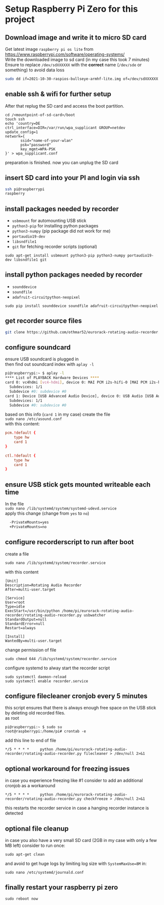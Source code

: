 # Setup Raspberry Pi Zero for this project

## Download image and write it to micro SD card
Get latest image `raspberry pi os lite` from https://www.raspberrypi.com/software/operating-systems/  
Write the downloaded image to sd card (in my case this took 7 minutes)  
Ensure to replace `/dev/sdXXXXXX` with the **correct** name (`/dev/sde` or something) to avoid data loss  
```bash
sudo dd if=2021-10-30-raspios-bullseye-armhf-lite.img of=/dev/sdXXXXXX bs=4M
```

## enable ssh & wifi for further setup

After that replug the SD card and access the boot partition.  
```
cd /<mountpoint-of-sd-card>/boot
touch ssh
echo 'country=DE
ctrl_interface=DIR=/var/run/wpa_supplicant GROUP=netdev
update_config=1
network={
       ssid="name-of-your-wlan"
       psk="password"
       key_mgmt=WPA-PSK
}' > wpa_supplicant.conf
```
preparation is finished. now you can unplug the SD card  
## insert SD card into your PI and login via ssh

```bash
ssh pi@raspberrypi
raspberry
```
## install packages needed by recorder
 - `usbmount` for automounting USB stick
 - `python3-pip` for installing python packages
 - `python3-numpy` (pip package did not work for me)
 - `portaudio19-dev`
 - `libsndfile1`
 - `git` for fetching recorder scripts (optional)
```
sudo apt-get install usbmount python3-pip python3-numpy portaudio19-dev libsndfile1 git
```

## install python packages needed by recorder
 - `sounddevice`
 - `soundfile`
 - `adafruit-circuitpython-neopixel`

```
sudo pip install sounddevice soundfile adafruit-circuitpython-neopixel
```

## get recorder source files
```bash
git clone https://github.com/othmar52/eurorack-rotating-audio-recorder.git
```

## configure soundcard
ensure USB soundcard is plugged in  
then find out soundcard index with `aplay -l`  
```bash
pi@raspberrypi:~ $ aplay -l
**** List of PLAYBACK Hardware Devices ****
card 0: vc4hdmi [vc4-hdmi], device 0: MAI PCM i2s-hifi-0 [MAI PCM i2s-hifi-0]
  Subdevices: 1/1
  Subdevice #0: subdevice #0
card 1: Device [USB Advanced Audio Device], device 0: USB Audio [USB Audio]
  Subdevices: 1/1
  Subdevice #0: subdevice #0
```

based on this info (`card 1` in my case) create the file  
 `sudo nano /etc/asound.conf`  
with this content:  
```conf
pcm.!default {
    type hw
    card 1
}
 
ctl.!default {
    type hw           
    card 1
}
```

## ensure USB stick gets mounted writeable each time  

In the file  
`sudo nano /lib/systemd/system/systemd-udevd.service`  
apply this change (change from `yes` to `no`)  
```diff
  -PrivateMounts=yes
  +PrivateMounts=no
```

## configure recorderscript to run after boot  
create a file    
```
sudo nano /lib/systemd/system/recorder.service
```
with this content
```
[Unit]
Description=Rotating Audio Recorder
After=multi-user.target

[Service]
User=root
Type=idle
ExecStart=/usr/bin/python /home/pi/eurorack-rotating-audio-recorder/rotating-audio-recorder.py usbwatcher
StandardOutput=null
StandardError=null
Restart=always

[Install]
WantedBy=multi-user.target
```
change permission of file  
```
sudo chmod 644 /lib/systemd/system/recorder.service
```
configure systemd to alway start the recorder script  
```
sudo systemctl daemon-reload
sudo systemctl enable recorder.service
```


## configure filecleaner cronjob every 5 minutes  
this script ensures that there is always enough free space on the USB stick by deleting old recorded files.  
as root  
```
pi@raspberrypi:~ $ sudo su
root@raspberrypi:/home/pi# crontab -e
```
add this line to end of file  
```cronjob
*/5 * * * *     python /home/pi/eurorack-rotating-audio-recorder/rotating-audio-recorder.py filecleaner > /dev/null 2>&1
```

## optional workaround for freezing issues
in case you experience freezing like #1 consider to add an additional cronjob as a workaround
```cronjob
*/5 * * * *     python /home/pi/eurorack-rotating-audio-recorder/rotating-audio-recorder.py checkfreeze > /dev/null 2>&1
```
this restarts the recorder service in case a hanging recorder instance is detected

## optional file cleanup
in case you also have a very small SD card (2GB in my case with only a few MB left) consider to run once:  
```
sudo apt-get clean
```
and avoid to get huge logs by limiting log size with `SystemMaxUse=8M` in:  
```
sudo nano /etc/systemd/journald.conf
```


## finally restart your raspberry pi zero
```
sudo reboot now
```
